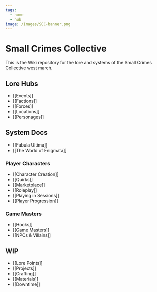 ```yaml
---
tags:
  - home
  - hub
image: /Images/SCC-banner.png
---
```

# Small Crimes Collective
This is the Wiki repository for the lore and systems of the Small Crimes Collective west march.
## Lore Hubs
* [[Events]]
* [[Factions]]
* [[Forces]]
* [[Locations]]
* [[Personages]]
## System Docs
* [[Fabula Ultima]]
* [[The World of Enigmata]]  
### Player Characters
* [[Character Creation]]
* [[Quirks]]
* [[Marketplace]]
* [[Roleplay]]
* [[Playing in Sessions]]
* [[Player Progression]]
### Game Masters
* [[Hooks]]
* [[Game Masters]]
* [[NPCs & Villains]]
## WIP
* [[Lore Points]]
* [[Projects]]
* [[Crafting]]
* [[Materials]]
* [[Downtime]]